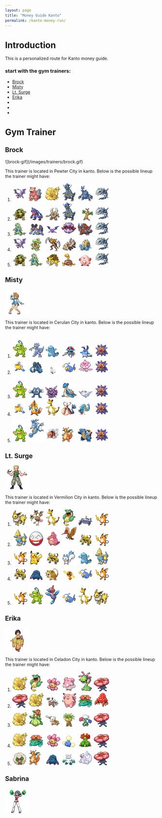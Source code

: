 ```yaml
---
layout: page
title: "Money Guide Kanto"
permalink: /kanto-money-run/
---
```

<h1>Introduction</h1>
<p>This is a personalized route for Kanto money guide.</p>
<h3> start with the gym trainers:</h3>
<ul>
    <li><a href="#brock">Brock</a></li>
    <li><a href="#misty">Misty</a></li>
    <li><a href="#ltsurge">Lt. Surge</a></li>
    <li><a href="#erika">Erika</a></li>
    <li></li>
    <li></li>
    <li></li>
</ul>
<h1>Gym Trainer</h1>

<h2 id="brock">Brock</h2>
![brock-gif](/images/trainers/brock.gif)

<br />
<p>This trainer is located in Pewter City in kanto. Below is the possible lineup the trainer might have:</p>
<ol>
    <li><img src="images/pokemon/aerodactyl.gif" width="50"> <img src="images/pokemon/slowbro.gif" width="50"> <img src="images/pokemon/ninetales.gif" width="50"> <img src="images/pokemon/rampardos.gif" width="50">  <img src="images/pokemon/heracross.gif" width="50"> <img src="images/pokemon/steelix.gif" width="50"> </li>
    <li><img src="images/pokemon/golem.gif" width="50"> <img src="images/pokemon/toxicroak.gif" width="50"> <img src="images/pokemon/pinsir.gif" width="50"> <img src="images/pokemon/rampardos.gif" width="50"> <img src="images/pokemon/sudowoodo.gif" width="50"> <img src="images/pokemon/steelix.gif" width="50"></li>
    <li><img src="images/pokemon/tyranitar.gif" width="50"> <img src="images/pokemon/swampert.gif" width="50"> <img src="images/pokemon/crobat.gif" width="50"> <img src="images/pokemon/forretress.gif" width="50"> <img src="images/pokemon/rhyperior.gif" width="50"> <img src="images/pokemon/steelix.gif" width="50"></li>
    <li><img src="images/pokemon/aerodactyl.gif" width="50"> <img src="images/pokemon/ludicolo.gif" width="50"> <img src="images/pokemon/kabutops.gif" width="50"> <img src="images/pokemon/relicanth.gif" width="50"> <img src="images/pokemon/omastar.gif" width="50"> <img src="images/pokemon/steelix.gif" width="50"></li>
    <li><img src="images/pokemon/golem.gif" width="50"> <img src="images/pokemon/tyranitar.gif" width="50"> <img src="images/pokemon/sandslash.gif" width="50"> <img src="images/pokemon/shuckle.gif" width="50"> <img src="images/pokemon/chansey.gif" width="50"> <img src="images/pokemon/steelix.gif" width="50"></li>
</ol>

<h2 id="misty">Misty</h2>
<img src="images/trainers/misty.gif" alt="Misty-gif">
<p>This trainer is located in Cerulan City in kanto. Below is the possible lineup the trainer might have:</p>

<ol>
    <li><img src="images/pokemon/politoed.gif" width="50"> <img src="images/pokemon/golduck.gif" width="50"> <img src="images/pokemon/quagsire.gif" width="50"> <img src="images/pokemon/tentacruel.gif" width="50"> <img src="images/pokemon/azumarill.gif" width="50"> <img src="images/pokemon/starmie.gif" width="50"></li>
    <li><img src="images/pokemon/pelipper.gif" width="50"> <img src="images/pokemon/carracosta.gif" width="50"> <img src="images/pokemon/swanna.gif" width="50"> <img src="images/pokemon/lanturn.gif" width="50"> <img src="images/pokemon/jellicent.gif" width="50"> <img src="images/pokemon/starmie.gif" width="50"></li>
    <li><img src="images/pokemon/politoed.gif" width="50"> <img src="images/pokemon/poliwrath.gif" width="50"> <img src="images/pokemon/cloyster.gif" width="50"> <img src="images/pokemon/lapras.gif" width="50"> <img src="images/pokemon/togekiss.gif" width="50"> <img src="images/pokemon/starmie.gif" width="50"></li>
    <li><img src="images/pokemon/pelipper.gif" width="50"> <img src="images/pokemon/floatzel.gif" width="50"> <img src="images/pokemon/ampharos.gif" width="50"> <img src="images/pokemon/milotic.gif" width="50"> <img src="images/pokemon/gyarados.gif" width="50"> <img src="images/pokemon/starmie.gif" width="50"></li>
    <li><img src="images/pokemon/politoed.gif" width="50"> <img src="images/pokemon/kingdra.gif" width="50"> <img src="images/pokemon/seaking.gif" width="50"> <img src="images/pokemon/dragonite.gif" width="50"> <img src="images/pokemon/blastoise.gif" width="50"> <img src="images/pokemon/starmie.gif" width="50"></li>
</ol>

<h2 id="ltsurge">Lt. Surge</h2>
<img src="images/trainers/ltsurge.gif" alt="lt.surge-gif">
<p>This trainer is located in Vermilion City in kanto. Below is the possible lineup the trainer might have:</p>
<ol>
    <li><img src="images/pokemon/jolteon.gif" width="50"> <img src="images/pokemon/dodrio.gif" width="50"> <img src="images/pokemon/ampharos.gif" width="50"> <img src="images/pokemon/victreebel.gif" width="50"> <img src="images/pokemon/magnezone.gif" width="50"> <img src="images/pokemon/raichu.gif" width="50"></li>
    <li><img src="images/pokemon/manetric.gif" width="50"> <img src="images/pokemon/electrode.gif" width="50"> <img src="images/pokemon/lickilicky.gif" width="50"> <img src="images/pokemon/fearow.gif" width="50"> <img src="images/pokemon/electivire.gif" width="50"> <img src="images/pokemon/raichu.gif" width="50"></li>
    <li><img src="images/pokemon/raichu.gif" width="50"> <img src="images/pokemon/pikachu.gif" width="50"> <img src="images/pokemon/electivire.gif" width="50"> <img src="images/pokemon/pachirisu.gif" width="50"> <img src="images/pokemon/quagsire.gif" width="50"> <img src="images/pokemon/manetric.gif" width="50"></li>
    <li><img src="images/pokemon/electivire.gif" width="50"> <img src="images/pokemon/tangrowth.gif" width="50"> <img src="images/pokemon/raticate.gif" width="50"> <img src="images/pokemon/fan-rotom.gif" width="50"> <img src="images/pokemon/lanturn.gif" width="50"> <img src="images/pokemon/raichu.gif" width="50"></li>
    <li><img src="images/pokemon/raichu.gif" width="50"> <img src="images/pokemon/politoed.gif" width="50"> <img src="images/pokemon/porygon-z.gif" width="50"> <img src="images/pokemon/lanturn.gif" width="50"> <img src="images/pokemon/ampharos.gif" width="50"> <img src="images/pokemon/jolteon.gif" width="50"></li>
</ol>

<h2 id="erika">Erika</h2>
<img src="images/trainers/erika.gif" alt="erika-gif">
<p>This trainer is located in Celadon City in kanto. Below is the possible lineup the trainer might have:</p>
<ol>
    <li><img src="images/pokemon/ninetales.gif" width="50"> <img src="images/pokemon/victreebel.gif" width="50"> <img src="images/pokemon/cherrim-d.gif" width="50"> <img src="images/pokemon/blissey.gif" width="50"> <img src="images/pokemon/cradily.gif" width="50"> <img src="images/pokemon/vileplume.gif" width="50"></li>
    <li><img src="images/pokemon/vileplume.gif" width="50"> <img src="images/pokemon/ninetales.gif" width="50"> <img src="images/pokemon/shiftry.gif" width="50"> <img src="images/pokemon/clefable.gif" width="50"> <img src="images/pokemon/venusaur.gif" width="50"> <img src="images/pokemon/parasect.gif" width="50"></li>
    <li><img src="images/pokemon/ninetales.gif" width="50"> <img src="images/pokemon/lilligant.gif" width="50"> <img src="images/pokemon/marowak.gif" width="50"> <img src="images/pokemon/exeggutor.gif" width="50"> <img src="images/pokemon/roserade.gif" width="50"> <img src="images/pokemon/vileplume.gif" width="50"></li>
    <li><img src="images/pokemon/ninetales.gif" width="50"> <img src="images/pokemon/venusaur.gif" width="50"> <img src="images/pokemon/cherrim-d.gif" width="50"> <img src="images/pokemon/jumpluff.gif" width="50"> <img src="images/pokemon/bellossom.gif" width="50"> <img src="images/pokemon/vileplume.gif" width="50"></li>
    <li><img src="images/pokemon/whimsicott.gif" width="50"> <img src="images/pokemon/dragonite.gif" width="50"> <img src="images/pokemon/tangrowth.gif" width="50"> <img src="images/pokemon/abomasnow.gif" width="50"> <img src="images/pokemon/dewgong.gif" width="50"> <img src="images/pokemon/vileplume.gif" width="50"></li>
</ol>

<h2 id="sabrina">Sabrina</h2>
<img src="images/trainers/sabrina.gif" alt="sabrina-gif">